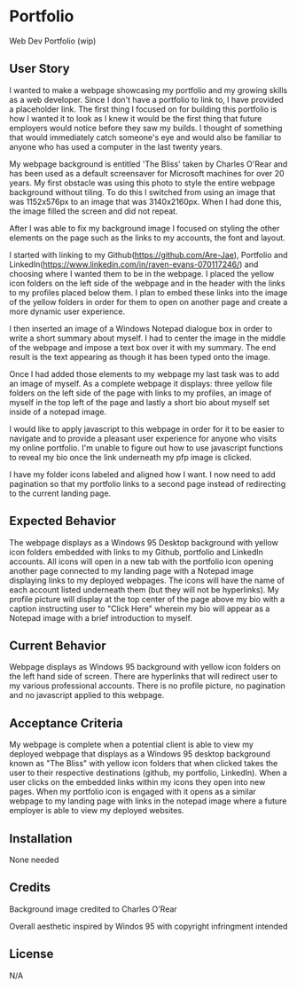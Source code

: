 # Portfolio
Web Dev Portfolio (wip)

## User Story

I wanted to make a webpage showcasing my portfolio and my growing skills as a web developer. Since I don't have a portfolio to link to, I have provided a placeholder link. 
The first thing I focused on for building this portfolio is how I wanted it to look as I knew it would be the first thing that future employers would notice before they saw my builds. I thought of something that would immediately catch someone's eye and would also be familiar to anyone who has used a computer in the last twenty years. 

My webpage background is entitled 'The Bliss' taken by Charles O'Rear and has been used as a default screensaver for Microsoft machines for over 20 years. My first obstacle was using this photo to style the entire webpage background without tiling. To do this I switched from using an image that was 1152x576px to an image that was 3140x2160px. When I had done this, the image filled the screen and did not repeat. 

After I was able to fix my background image I focused on styling the other elements on the page such as the links to my accounts, the font and layout. 

I started with linking to my Github(https://github.com/Are-Jae), Portfolio and LinkedIn(https://www.linkedin.com/in/raven-evans-070117246/) and choosing where I wanted them to be in the webpage. 
I placed the yellow icon folders on the left side of the webpage and in the header with the links to my profiles placed below them. I plan to embed these links into the image of the yellow folders in order for them to open on another page and create a more dynamic user experience. 

I then inserted an image of a Windows Notepad dialogue box in order to write a short summary about myself. I had to center the image in the middle of the webpage and impose a text box over it with my summary. The end result is the text appearing as though it has been typed onto the image. 

Once I had added those elements to my webpage my last task was to add an image of myself. 
As a complete webpage it displays: three yellow file folders on the left side of the page with links to my profiles, an image of myself in the top left of the page and lastly a short bio about myself set inside of a notepad image. 

I would like to apply javascript to this webpage in order for it to be easier to navigate and to provide a pleasant user experience for anyone who visits my online portfolio. I'm unable to figure out how to use javascript functions to reveal my bio once the link underneath my pfp image is clicked.

I have my folder icons labeled and aligned how I want. I now need to add pagination so that my portfolio links to a second page instead of redirecting to the current landing page.


## Expected Behavior 

The webpage displays as a Windows 95 Desktop background with yellow icon folders embedded with links to my Github, portfolio and LinkedIn accounts. All icons will open in a new tab with the portfolio icon opening another page connected to my landing page with a Notepad image displaying links to my deployed webpages. The icons will have the name of each account listed underneath them (but they will not be hyperlinks). My profile picture will display at the top center of the page above my bio with a caption instructing user to "Click Here" wherein my bio will appear as a Notepad image with a brief introduction to myself.


## Current Behavior 

Webpage displays as Windows 95 background with yellow icon folders on the left hand side of screen. There are hyperlinks that will redirect user to my various professional accounts. There is no profile picture, no pagination and no javascript applied to this webpage. 

## Acceptance Criteria

My webpage is complete when a potential client is able to view my deployed webpage that displays as a Windows 95 desktop background known as "The Bliss" with yellow icon folders that when clicked takes the user to their respective destinations (github, my portfolio, LinkedIn). When a user clicks on the embedded links within my icons they open into new pages. When my portfolio icon is engaged with it opens as a similar webpage to my landing page with links in the notepad image where a future employer is able to view my deployed websites. 


## Installation
None needed 


## Credits
Background image credited to Charles O'Rear

Overall aesthetic inspired by Windos 95 with copyright infringment intended 


## License 

N/A
